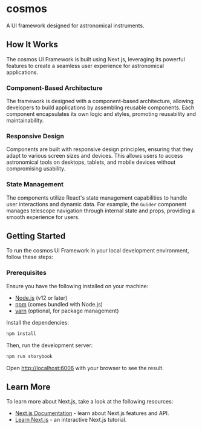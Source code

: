 # cosmos

A UI framework designed for astronomical instruments.

## How It Works

The cosmos UI Framework is built using Next.js, leveraging its powerful features to create a seamless user experience for astronomical applications.

### Component-Based Architecture

The framework is designed with a component-based architecture, allowing developers to build applications by assembling reusable components. Each component encapsulates its own logic and styles, promoting reusability and maintainability.

### Responsive Design

Components are built with responsive design principles, ensuring that they adapt to various screen sizes and devices. This allows users to access astronomical tools on desktops, tablets, and mobile devices without compromising usability.

### State Management

The components utilize React's state management capabilities to handle user interactions and dynamic data. For example, the `Guider` component manages telescope navigation through internal state and props, providing a smooth experience for users.

## Getting Started

To run the cosmos UI Framework in your local development environment, follow these steps:

### Prerequisites

Ensure you have the following installed on your machine:

- [Node.js](https://nodejs.org/) (v12 or later)
- [npm](https://www.npmjs.com/) (comes bundled with Node.js)
- [yarn](https://yarnpkg.com/) (optional, for package management)

Install the dependencies:

```bash
npm install
```

Then, run the development server:

```bash
npm run storybook
```

Open [http://localhost:6006](http://localhost:6006) with your browser to see the result.

## Learn More

To learn more about Next.js, take a look at the following resources:

- [Next.js Documentation](https://nextjs.org/docs) - learn about Next.js features and API.
- [Learn Next.js](https://nextjs.org/learn) - an interactive Next.js tutorial.

